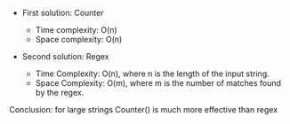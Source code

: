 - First solution: Counter
  - Time complexity: O(n)
  - Space complexity: O(n)

- Second solution: Regex
    - Time Complexity: O(n), where n is the length of the input string.
    - Space Complexity: O(m), where m is the number of matches found by the regex.

Conclusion: for large strings Counter() is much more effective than regex 
